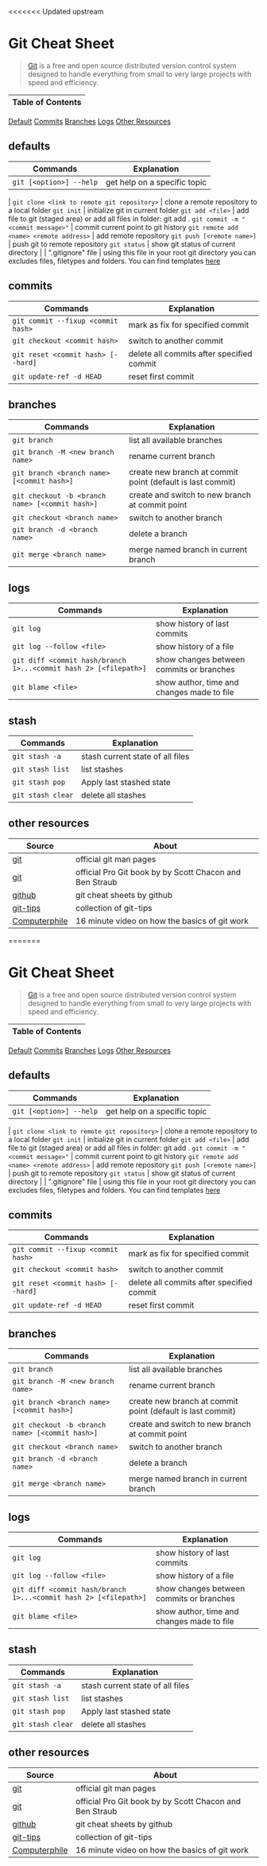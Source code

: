 <<<<<<< Updated upstream
# Git Cheat Sheet
>[Git](https://git-scm.com) is a free and open source distributed version control system designed to handle everything from small to very large projects with speed and efficiency.

| **Table of Contents** |
| -- |
[Default](#defaults)
[Commits](#commits)
[Branches](#branches)
[Logs](#logs)
[Other Resources](#other-resources)

## defaults
| Commands | Explanation |
| -- | -- |
```git [<option>] --help``` | get help on a specific topic
|
```git clone <link to remote git repository>``` | clone a remote repository to a local folder
```git init``` | initialize git in current folder
```git add <file>``` | add file to git (staged area) or add all files in folder: git add .
```git commit -m "<commit message>"``` | commit current point to git history
```git remote add <name> <remote address>``` | add remote repository
```git push [<remote name>]``` | push git to remote repository
```git status``` | show git status of current directory
|
| ".gitignore" file | using this file in your root git directory you can excludes files, filetypes and folders. You can find templates [here](https://github.com/github/gitignore)

## commits
| Commands | Explanation |
| -- | -- |
```git commit --fixup <commit hash>``` | mark as fix for specified commit
```git checkout <commit hash>``` | switch to another commit
```git reset <commit hash> [--hard]``` | delete all commits after specified commit
```git update-ref -d HEAD``` | reset first commit

## branches
| Commands | Explanation |
| -- | -- |
```git branch``` | list all available branches
```git branch -M <new branch name>``` | rename current branch
```git branch <branch name> [<commit hash>]``` | create new branch at commit point (default is last commit)
```git checkout -b <branch name> [<commit hash>]``` | create and switch to new branch at commit point
```git checkout <branch name>``` | switch to another branch
```git branch -d <branch name>``` | delete a branch
```git merge <branch name>``` | merge named branch in current branch

## logs
| Commands | Explanation |
| -- | -- |
```git log``` | show history of last commits
```git log --follow <file>``` | show history of a file
```git diff <commit hash/branch 1>...<commit hash 2> [<filepath>]``` | show changes between commits or branches
```git blame <file>``` | show author, time and changes made to file

## stash
| Commands | Explanation |
| -- | -- |
```git stash -a``` | stash current state of all files
```git stash list``` | list stashes
```git stash pop``` | Apply last stashed state
```git stash clear``` | delete all stashes

## other resources
| Source | About |
| -- | -- |
[git](https://git-scm.com/docs) | official git man pages
[git](https://git-scm.com/book/en/v2) | official Pro Git book by by Scott Chacon and Ben Straub
[github](https://training.github.com) | git cheat sheets by github
[git-tips](https://github.com/git-tips/tips) | collection of git-tips
[Computerphile](https://youtu.be/92sycL8ij-U) | 16 minute video on how the basics of git work
=======
# Git Cheat Sheet
>[Git](https://git-scm.com) is a free and open source distributed version control system designed to handle everything from small to very large projects with speed and efficiency.

| **Table of Contents** |
| -- |
[Default](#defaults)
[Commits](#commits)
[Branches](#branches)
[Logs](#logs)
[Other Resources](#other-resources)

## defaults
| Commands | Explanation |
| -- | -- |
```git [<option>] --help``` | get help on a specific topic
|
```git clone <link to remote git repository>``` | clone a remote repository to a local folder
```git init``` | initialize git in current folder
```git add <file>``` | add file to git (staged area) or add all files in folder: git add .
```git commit -m "<commit message>"``` | commit current point to git history
```git remote add <name> <remote address>``` | add remote repository
```git push [<remote name>]``` | push git to remote repository
```git status``` | show git status of current directory
|
| ".gitignore" file | using this file in your root git directory you can excludes files, filetypes and folders. You can find templates [here](https://github.com/github/gitignore)

## commits
| Commands | Explanation |
| -- | -- |
```git commit --fixup <commit hash>``` | mark as fix for specified commit
```git checkout <commit hash>``` | switch to another commit
```git reset <commit hash> [--hard]``` | delete all commits after specified commit
```git update-ref -d HEAD``` | reset first commit

## branches
| Commands | Explanation |
| -- | -- |
```git branch``` | list all available branches
```git branch -M <new branch name>``` | rename current branch
```git branch <branch name> [<commit hash>]``` | create new branch at commit point (default is last commit)
```git checkout -b <branch name> [<commit hash>]``` | create and switch to new branch at commit point
```git checkout <branch name>``` | switch to another branch
```git branch -d <branch name>``` | delete a branch
```git merge <branch name>``` | merge named branch in current branch

## logs
| Commands | Explanation |
| -- | -- |
```git log``` | show history of last commits
```git log --follow <file>``` | show history of a file
```git diff <commit hash/branch 1>...<commit hash 2> [<filepath>]``` | show changes between commits or branches
```git blame <file>``` | show author, time and changes made to file

## stash
| Commands | Explanation |
| -- | -- |
```git stash -a``` | stash current state of all files
```git stash list``` | list stashes
```git stash pop``` | Apply last stashed state
```git stash clear``` | delete all stashes

## other resources
| Source | About |
| -- | -- |
[git](https://git-scm.com/docs) | official git man pages
[git](https://git-scm.com/book/en/v2) | official Pro Git book by by Scott Chacon and Ben Straub
[github](https://training.github.com) | git cheat sheets by github
[git-tips](https://github.com/git-tips/tips) | collection of git-tips
[Computerphile](https://youtu.be/92sycL8ij-U) | 16 minute video on how the basics of git work
